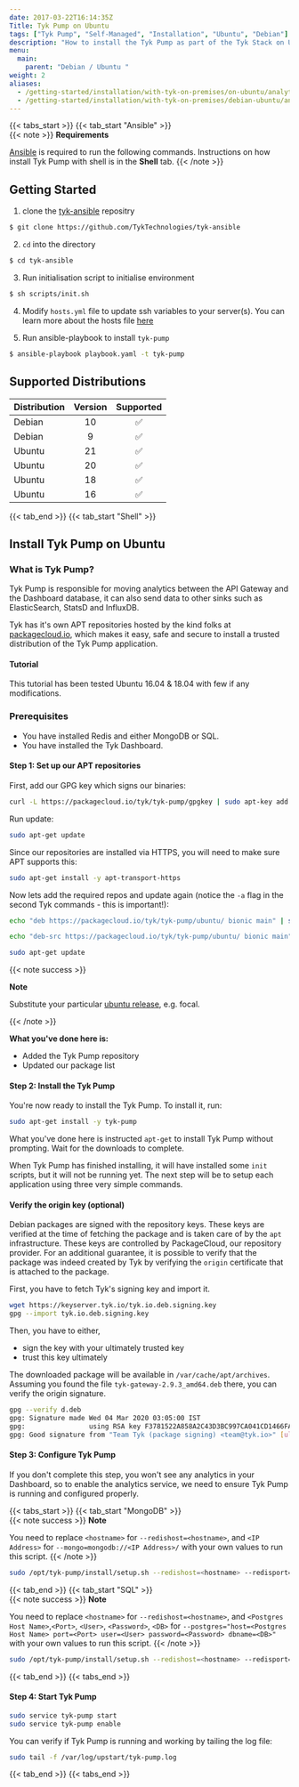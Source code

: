 ```yaml
---
date: 2017-03-22T16:14:35Z
Title: Tyk Pump on Ubuntu
tags: ["Tyk Pump", "Self-Managed", "Installation", "Ubuntu", "Debian"]
description: "How to install the Tyk Pump as part of the Tyk Stack on Ubuntu or Debian using Ansible or shell scripts"
menu:
  main:
    parent: "Debian / Ubuntu "
weight: 2
aliases:
  - /getting-started/installation/with-tyk-on-premises/on-ubuntu/analytics-pump/
  - /getting-started/installation/with-tyk-on-premises/debian-ubuntu/analytics-pump
---
```

{{< tabs_start >}}
{{< tab_start "Ansible" >}}
<br />
{{< note >}}
**Requirements**

[Ansible](https://docs.ansible.com/ansible/latest/installation_guide/intro_installation.html) is required to run the following commands. Instructions on how install Tyk Pump with shell is in the <b>Shell</b> tab.
{{< /note >}}

## Getting Started
1. clone the [tyk-ansible](https://github.com/TykTechnologies/tyk-ansible) repositry

```bash
$ git clone https://github.com/TykTechnologies/tyk-ansible
```

2. `cd` into the directory
```.bash
$ cd tyk-ansible
```

3. Run initialisation script to initialise environment

```bash
$ sh scripts/init.sh
```

4. Modify `hosts.yml` file to update ssh variables to your server(s). You can learn more about the hosts file [here](https://docs.ansible.com/ansible/latest/user_guide/intro_inventory.html)

5. Run ansible-playbook to install `tyk-pump`

```bash
$ ansible-playbook playbook.yaml -t tyk-pump
```

## Supported Distributions
| Distribution | Version | Supported |
| --------- | :---------: | :---------: |
| Debian | 10 | ✅ |
| Debian | 9 | ✅ |
| Ubuntu | 21 | ✅ |
| Ubuntu | 20 | ✅ |
| Ubuntu | 18 | ✅ |
| Ubuntu | 16 | ✅ |

{{< tab_end >}}
{{< tab_start "Shell" >}}
## Install Tyk Pump on Ubuntu

### What is Tyk Pump?

Tyk Pump is responsible for moving analytics between the API Gateway and the Dashboard database, it can also send data to other sinks such as ElasticSearch, StatsD and InfluxDB.

Tyk has it's own APT repositories hosted by the kind folks at [packagecloud.io][1], which makes it easy, safe and secure to install a trusted distribution of the Tyk Pump application.

#### Tutorial

This tutorial has been tested Ubuntu 16.04 & 18.04 with few if any modifications.

### Prerequisites

- You have installed Redis and either MongoDB or SQL.
- You have installed the Tyk Dashboard.

#### Step 1: Set up our APT repositories

First, add our GPG key which signs our binaries:

```bash
curl -L https://packagecloud.io/tyk/tyk-pump/gpgkey | sudo apt-key add -
```

Run update:

```bash
sudo apt-get update
```

Since our repositories are installed via HTTPS, you will need to make sure APT supports this:

```bash
sudo apt-get install -y apt-transport-https
```

Now lets add the required repos and update again (notice the `-a` flag in the second Tyk commands - this is important!):

```bash
echo "deb https://packagecloud.io/tyk/tyk-pump/ubuntu/ bionic main" | sudo tee /etc/apt/sources.list.d/tyk_tyk-pump.list

echo "deb-src https://packagecloud.io/tyk/tyk-pump/ubuntu/ bionic main" | sudo tee -a /etc/apt/sources.list.d/tyk_tyk-pump.list

sudo apt-get update
```

{{< note success >}}

**Note**  



Substitute your particular [ubuntu release](https://wiki.ubuntu.com/Releases), e.g. focal.

{{< /note >}}

**What you've done here is:**

- Added the Tyk Pump repository
- Updated our package list

#### Step 2: Install the Tyk Pump

You're now ready to install the Tyk Pump. To install it, run:

```bash
sudo apt-get install -y tyk-pump
```

What you've done here is instructed `apt-get` to install Tyk Pump without prompting. Wait for the downloads to complete.

When Tyk Pump has finished installing, it will have installed some `init` scripts, but it will not be running yet. The next step will be to setup each application using three very simple commands.

#### Verify the origin key (optional)

Debian packages are signed with the repository keys. These keys are verified at the time of fetching the package and is taken care of by the `apt` infrastructure. These keys are controlled by PackageCloud, our repository provider. For an additional guarantee, it is possible to verify that the package was indeed created by Tyk by verifying the `origin` certificate that is attached to the package.

First, you have to fetch Tyk's signing key and import it.

```bash
wget https://keyserver.tyk.io/tyk.io.deb.signing.key
gpg --import tyk.io.deb.signing.key
```

Then, you have to either,
- sign the key with your ultimately trusted key
- trust this key ultimately

The downloaded package will be available in `/var/cache/apt/archives`. Assuming you found the file `tyk-gateway-2.9.3_amd64.deb` there, you can verify the origin signature.

```bash
gpg --verify d.deb
gpg: Signature made Wed 04 Mar 2020 03:05:00 IST
gpg:                using RSA key F3781522A858A2C43D3BC997CA041CD1466FA2F8
gpg: Good signature from "Team Tyk (package signing) <team@tyk.io>" [ultimate]
```

#### Step 3: Configure Tyk Pump

If you don't complete this step, you won't see any analytics in your Dashboard, so to enable the analytics service, we need to ensure Tyk Pump is running and configured properly.

{{< tabs_start >}}
{{< tab_start "MongoDB" >}}
<br>
{{< note success >}}
**Note**

You need to replace `<hostname>` for `--redishost=<hostname>`, and `<IP Address>` for `--mongo=mongodb://<IP Address>/` with your own values to run this script.
{{< /note >}}

```bash
sudo /opt/tyk-pump/install/setup.sh --redishost=<hostname> --redisport=6379 --mongo=mongodb://<IP Address>/tyk_analytics
```
{{< tab_end >}}
{{< tab_start "SQL" >}}
<br>
{{< note success >}}
**Note**

You need to replace `<hostname>` for `--redishost=<hostname>`, and `<Postgres Host Name>`,`<Port>`, `<User>`, `<Password>`, `<DB>` for `--postgres="host=<Postgres Host Name> port=<Port> user=<User> password=<Password> dbname=<DB>"` with your own values to run this script.
{{< /note >}}

```bash
sudo /opt/tyk-pump/install/setup.sh --redishost=<hostname> --redisport=6379 --postgres="host=<Postgres Host Name> port=<Port> user=<User> password=<Password> dbname=<DB>"
```
{{< tab_end >}}
{{< tabs_end >}}
#### Step 4: Start Tyk Pump

```bash
sudo service tyk-pump start
sudo service tyk-pump enable
```

You can verify if Tyk Pump is running and working by tailing the log file:

```bash
sudo tail -f /var/log/upstart/tyk-pump.log
```


[1]: https://packagecloud.io

{{< tab_end >}}
{{< tabs_end >}}
